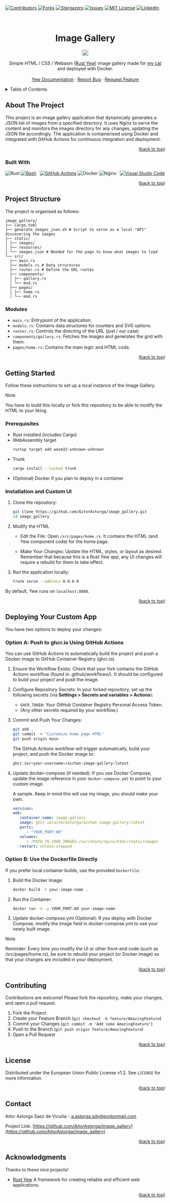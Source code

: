 [![Contributors][contributors-shield]][contributors-url]
[![Forks][forks-shield]][forks-url]
[![Stargazers][stars-shield]][stars-url]
[![Issues][issues-shield]][issues-url]
[![MIT License][license-shield]][license-url]
[![LinkedIn][linkedin-shield]][linkedin-url]

<!-- PROJECT LOGO -->
<br />
<div align="center">
 <a href="https://github.com/AitorAstorga/image_gallery">
 </a>

 <h1 align="center">Image Gallery</h1>
 <p align="center"> <img 
    src="https://visitcounter.aichan.ovh/counter/YOUR_PAGE_NAME/svg?label=Example%20Visits" height=20
    alt="Visit Counter" /> </p>

 <p align="center">
 Simple HTML / CSS / Webasm (<a href="https://yew.rs/">Rust Yew</a>) image gallery made for <a href="https://michi.blue/">my cat</a> and deployed with Docker.
 <br />
 <br />
 <a href="https://yew.rs/docs/getting-started/introduction">Yew Documentation</a>
 ·
 <a href="https://github.com/AitorAstorga/image_gallery/issues">Report Bug</a>
 ·
 <a href="https://github.com/AitorAstorga/image_gallery/issues">Request Feature</a>
 </p>
</div>

<!-- TABLE OF CONTENTS -->
<details>
 <summary>Table of Contents</summary>
 <ol>
 <li><a href="#about-the-project">About The Project</a></li>
   <ul>
      <li><a href="#built-with">Built With</a></li>
   </ul>
 </li>
 <li>
 <a href="#project-structure">Project Structure</a>
 <ul>
 <li><a href="#modules">Modules</a></li>
 </ul>
 </li>
 <li><a href="#getting-started">Getting Started</a></li>
    <ul>
      <li><a href="#prerequisites">Prerequisites</a></li>
   </ul>
   <ul>
      <li><a href="#installation-and-custom-ui">Installation and Custom UI</a></li>
   </ul>
 <li><a href="#deploying-your-custom-app">Deploying Your Custom App</a></li>
   <ul>
      <li><a href="#option-a-push-to-ghcrio-using-github-actions">Option A: Push to ghcr.io Using GitHub Actions</a></li>
   </ul>
   <ul>
      <li><a href="#option-B-use-the-dockerfile-directly">Option B: Use the Dockerfile Directly</a></li>
   </ul>
 <li><a href="#contributing">Contributing</a></li>
 <li><a href="#license">License</a></li>
 <li><a href="#contact">Contact</a></li>
 </ol>
</details>

## About The Project

This project is an image gallery application that dynamically generates a JSON list of images from a specified directory. It uses Nginx to serve the content and monitors the images directory for any changes, updating the JSON file accordingly. The application is containerised using Docker and integrated with GitHub Actions for continuous integration and deployment.

<p align="right">(<a href="#readme-top">back to top</a>)</p>

### Built With
![Rust](https://img.shields.io/badge/rust-%23000000.svg?style=for-the-badge&logo=rust&logoColor=white) [![Bash](https://img.shields.io/badge/Bash-4EAA25?style=for-the-badge&logo=gnubash&logoColor=fff)](#) ˙ [![GitHub Actions](https://img.shields.io/badge/GitHub_Actions-2088FF?style=for-the-badge&logo=github-actions&logoColor=white)](#) ![Docker](https://img.shields.io/badge/docker-%230db7ed.svg?style=for-the-badge&logo=docker&logoColor=white) ![Nginx](https://img.shields.io/badge/nginx-%23009639.svg?style=for-the-badge&logo=nginx&logoColor=white) ˙ [![Visual Studio Code](https://custom-icon-badges.demolab.com/badge/Visual%20Studio%20Code-0078d7.svg?style=for-the-badge&logo=vsc&logoColor=white)](#)

<p align="right">(<a href="#readme-top">back to top</a>)</p>

## Project Structure

The project is organised as follows:

```
image_gallery/
├── Cargo.toml
├── generate_images_json.sh # Script to serve as a local "API" discovering the images
├── static/
│ ├── images/
│ ├── resources/
│ └── images.json # Needed for the page to know what images to load
└── src/
  ├── main.rs
  ├── models.rs # Data structures
  ├── router.rs # Define the URL routes
  ├── components/
  │ ├── gallery.rs
  │ └── mod.rs
  ├── pages/
  │ ├── home.rs
  │ └── mod.rs
```

### Modules

- `main.rs`: Entrypoint of the application.
- `models.rs`: Contains data structures for counters and SVG options.
- `router.rs`: Controls the directing of the URL (just / our case)
- `components/gallery.rs`: Fetches the images and generates the grid with them.
- `pages/home.rs`: Contains the main logic and HTML code.

<p align="right">(<a href="#project-structure">back to top</a>)</p>

## Getting Started

Follow these instructions to set up a local instance of the Image Gallery.

> [!NOTE]
> You have to build this locally or fork this repository to be able to modify the HTML to your liking.

### Prerequisites

- Rust installed (includes Cargo)
- WebAssembly target
   ```bash
   rustup target add wasm32-unknown-unknown
   ```
- Trunk
   ```bash
   cargo install --locked trunk
   ```
- (Optional) Docker if you plan to deploy in a container

### Installation and Custom UI

1. Clone the repository:
   ```bash
   git clone https://github.com/AitorAstorga/image_gallery.git
   cd image_gallery
   ```

2. Modify the HTML
   - Edit the File:
     Open `/src/pages/home.rs`. It contains the HTML (and Yew component code) for the home page.

   - Make Your Changes:
     Update the HTML, styles, or layout as desired. Remember that because this is a Rust Yew app, any UI changes will require a rebuild for them to take effect.

3. Run the application locally:
   ```bash
   trunk serve --address 0.0.0.0
   ```

By default, Yew runs on `localhost:8080`.

<p align="right">(<a href="#testing-the-api">back to top</a>)</p>

## Deploying Your Custom App

You have two options to deploy your changes:

### Option A: Push to ghcr.io Using GitHub Actions

You can use GitHub Actions to automatically build the project and push a Docker image to GitHub Container Registry (ghcr.io).

1. Ensure the Workflow Exists:
   Check that your fork contains the GitHub Actions workflow (found in .github/workflows/). It should be configured to build your project and push the image.

2. Configure Repository Secrets:
   In your forked repository, set up the following secrets (via **Settings > Secrets and variables > Actions**):
   - `GHCR_TOKEN`: Your GitHub Container Registry Personal Access Token.
   - (Any other secrets required by your workflow.)

3. Commit and Push Your Changes:
   ```bash
   git add .
   git commit -m "Customize home page HTML"
   git push origin main
   ```

   The GitHub Actions workflow will trigger automatically, build your project, and push the Docker image to:
   ```bash
   ghcr.io/<your-username>/aichan-image-gallery:latest
   ```

4. Update docker-compose (if needed):
   If you use Docker Compose, update the image reference in your `docker-compose.yml` to point to your custom image.

   A sample. Keep in mind this will use my image, you should make your own.
   ```yaml
   services:
   web:
      container_name: image-gallery
      image: ghcr.io/aitorastorga/aichan-image-gallery:latest
      ports:
         - "YOUR_PORT:80"
      volumes:
         - /PATH_TO_YOUR_IMAGES:/usr/share/nginx/html/static/images
      restart: unless-stopped
   ```

### Option B: Use the Dockerfile Directly

If you prefer local container builds, use the provided `Dockerfile`:

1. Build the Docker Image:
   ```bash
   docker build -t your-image-name .
   ```

2. Run the Container:
   ```bash
   docker run -d -p YOUR_PORT:80 your-image-name
   ```

3. Update docker-compose.yml (Optional):
   If you deploy with Docker Compose, modify the image field in docker-compose.yml to use your newly built image.

> [!NOTE]
> Reminder: Every time you modify the UI or other front-end code (such as /src/pages/home.rs), be sure to rebuild your project (or Docker image) so that your changes are included in your deployment.

<p align="right">(<a href="#getting-started">back to top</a>)</p>

## Contributing

Contributions are welcome! Please fork the repository, make your changes, and open a pull request.

1. Fork the Project
2. Create your Feature Branch (`git checkout -b feature/AmazingFeature`)
3. Commit your Changes (`git commit -m 'Add some AmazingFeature'`)
4. Push to the Branch (`git push origin feature/AmazingFeature`)
5. Open a Pull Request

<p align="right">(<a href="#contributing">back to top</a>)</p>

## License

Distributed under the European Union Public License v1.2. See `LICENSE` for more information.

<p align="right">(<a href="#license">back to top</a>)</p>

## Contact

Aitor Astorga Saez de Vicuña - a.astorga.sdv@protonmail.com

Project Link: [https://github.com/AitorAstorga/image_gallery](https://github.com/AitorAstorga/image_gallery)

<p align="right">(<a href="#contact">back to top</a>)</p>

## Acknowledgments

Thanks to these nice projects!

- [Rust Yew](https://yew.rs/) A framework for creating reliable and efficient web applications.

<p align="right">(<a href="#readme-top">back to top</a>)</p>

<!-- MARKDOWN LINKS & IMAGES -->
[contributors-shield]: https://img.shields.io/github/contributors/AitorAstorga/image_gallery.svg?style=for-the-badge
[contributors-url]: https://github.com/AitorAstorga/image_gallery/graphs/contributors
[forks-shield]: https://img.shields.io/github/forks/AitorAstorga/image_gallery.svg?style=for-the-badge
[forks-url]: https://github.com/AitorAstorga/image_gallery/network/members
[stars-shield]: https://img.shields.io/github/stars/AitorAstorga/image_gallery.svg?style=for-the-badge
[stars-url]: https://github.com/AitorAstorga/image_gallery/stargazers
[issues-shield]: https://img.shields.io/github/issues/AitorAstorga/image_gallery.svg?style=for-the-badge
[issues-url]: https://github.com/AitorAstorga/image_gallery/issues
[license-shield]: https://img.shields.io/github/license/AitorAstorga/image_gallery.svg?style=for-the-badge
[license-url]: https://github.com/AitorAstorga/image_gallery/blob/master/LICENSE
[linkedin-shield]: https://img.shields.io/badge/-LinkedIn-black.svg?style=for-the-badge&logo=linkedin&colorB=555
[linkedin-url]: https://linkedin.com/in/aitor-astorga-saez-de-vicuña
